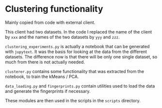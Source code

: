 # Clustering functionality

Mainly copied from code with external client.

This client had two datasets. In the code I replaced the name of the client by
`xxx` and the names of the two datasets by `yyy` and `zzz`.

`clustering_experiments.py` is actually a notebook that can be generated with `jupytext`.
It was the basis for looking at the data from the different datasets. The difference
now is that there will be only one single dataset, so much from there is not actually needed.

`clusterer.py` contains some functionality that was extracted from the notebook, 
to train the kMeans / PCA.

`data_loading.py` and `fingerprints.py` contain utilities used to load the data 
and generate the fingerprints if necessary.

These modules are then used in the scripts in the `scripts` directory.